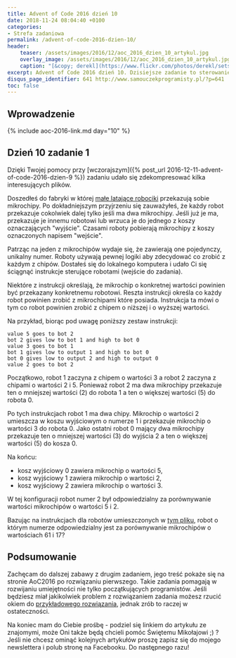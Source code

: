 ```yaml
---
title: Advent of Code 2016 dzień 10
date: 2018-11-24 08:04:40 +0100
categories:
- Strefa zadaniowa
permalink: /advent-of-code-2016-dzien-10/
header:
    teaser: /assets/images/2016/12/aoc_2016_dzien_10_artykul.jpg
    overlay_image: /assets/images/2016/12/aoc_2016_dzien_10_artykul.jpg
    caption: "[&copy; derekl](https://www.flickr.com/photos/derekl/sets/72157649148835567)"
excerpt: Advent of Code 2016 dzień 10. Dzisiejsze zadanie to sterowanie robotami, potrafisz zinterpretować instrukcje dla dronów?
disqus_page_identifier: 641 http://www.samouczekprogramisty.pl/?p=641
toc: false
---
```


## Wprowadzenie

{% include aoc-2016-link.md day="10" %}

## Dzień 10 zadanie 1

Dzięki Twojej pomocy przy [wczorajszym]({% post_url 2016-12-11-advent-of-code-2016-dzien-9 %}) zadaniu udało się zdekompresować kilka interesujących plików.

Doszedłeś do fabryki w której [małe latające robociki](https://www.youtube.com/watch?v=JnkMyfQ5YfY&t=40) przekazują sobie mikrochipy. Po dokładniejszym przyjrzeniu się zauważyłeś, że każdy robot przekazuje cokolwiek dalej tylko jeśli ma dwa mikrochipy. Jeśli już je ma, przekazuje je innemu robotowi lub wrzuca je do jednego z koszy oznaczających "wyjście". Czasami roboty pobierają mikrochipy z koszy oznaczonych napisem "wejście".

Patrząc na jeden z mikrochipów wydaje się, że zawierają one pojedynczy, unikalny numer. Roboty używają pewnej logiki aby zdecydować co zrobić z każdym z chipów. Dostałeś się do lokalnego komputera i udało Ci się ściągnąć instrukcje sterujące robotami (wejście do zadania).

Niektóre z instrukcji określają, że mikrochip o konkretnej wartości powinien być przekazany konkretnemu robotowi. Reszta instrukcji określa co każdy robot powinien zrobić z mikrochipami które posiada. Instrukcja ta mówi o tym co robot powinien zrobić z chipem o niższej i o wyższej wartości.

Na przykład, biorąc pod uwagę poniższy zestaw instrukcji:

    value 5 goes to bot 2
    bot 2 gives low to bot 1 and high to bot 0
    value 3 goes to bot 1
    bot 1 gives low to output 1 and high to bot 0
    bot 0 gives low to output 2 and high to output 0
    value 2 goes to bot 2

Początkowo, robot 1 zaczyna z chipem o wartości 3 a robot 2 zaczyna z chipami o wartości 2 i 5. Ponieważ robot 2 ma dwa mikrochipy przekazuje ten o mniejszej wartości (2) do robota 1 a ten o większej wartości (5) do robota 0.

Po tych instrukcjach robot 1 ma dwa chipy. Mikrochip o wartości 2 umieszcza w koszu wyjściowym o numerze 1 i przekazuje mikrochip o wartości 3 do robota 0. Jako ostatni robot 0 mający dwa mikrochipy przekazuje ten o mniejszej wartości (3) do wyjścia 2 a ten o większej wartości (5) do kosza 0.

Na końcu:

- kosz wyjściowy 0 zawiera mikrochip o wartości 5,
- kosz wyjściowy 1 zawiera mikrochip o wartości 2,
- kosz wyjściowy 2 zawiera mikrochip o wartości 3.

W tej konfiguracji robot numer 2 był odpowiedzialny za porównywanie wartości mikrochipów o wartości 5 i 2.

Bazując na instrukcjach dla robotów umieszczonych w [tym pliku](https://raw.githubusercontent.com/SamouczekProgramisty/StrefaZadaniowaSamouka/master/05_aoc_2016/src/main/test/resources/day10_input.txt), robot o którym numerze odpowiedzialny jest za porównywanie mikrochipów o wartościach 61 i 17?

## Podsumowanie

Zachęcam do dalszej zabawy z drugim zadaniem, jego treść pokaże się na stronie AoC2016 po rozwiązaniu pierwszego. Takie zadania pomagają w rozwijaniu umiejętności nie tylko początkujących programistów. Jeśli będziesz miał jakikolwiek problem z rozwiązaniem zadania możesz rzucić okiem do [przykładowego rozwiązania](https://github.com/SamouczekProgramisty/StrefaZadaniowaSamouka/tree/master/05_aoc_2016/src/main/java/pl/samouczekprogramisty/szs/aoc2016/day10), jednak zrób to raczej w ostateczności.

Na koniec mam do Ciebie prośbę - podziel się linkiem do artykułu ze znajomymi, może Oni także będą chcieli pomóc Świętemu Mikołajowi ;) ? Jeśli nie chcesz ominąć kolejnych artykułów proszę zapisz się do mojego newslettera i polub stronę na Facebooku. Do następnego razu!
